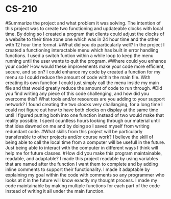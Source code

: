 # CS-210

#Summarize the project and what problem it was solving.
  The intention of this project was to create two functioning and updateable clocks with local time. 
  By doing so I created a program that clients could adjust the clocks of a website to their time zone 
  one which was in 24 hour time and the other with 12 hour time format.
#What did you do particularly well?
  In the project I created a functioning interactable menu which has built in error handling functions.
  I used a switch funtion within a while loop to keep the menu running until the user wants to quit the program.
#Where could you enhance your code? How would these improvements make your code more efficient, secure, and so on?
  I could enhance my code by created a function for my menu so I could reduce the amount of code within the main file.
  With creating its own function I could just simply call the menu inside my main file and that would greatly reduce the amount of code to run through.
#Did you find writing any piece of this code challenging, and how did you overcome this? What tools and/or resources are you adding to your support network?
  I found creating the two clocks very challanging, for a long time I could not figure out how to have
  both clocks on display at the same time until I figured putting both into one function instead of two would make that reality possible.
  I spent countless hours looking through our material until that idea dawned on me and by doing so I 
  saved myself from writing redundant code.
#What skills from this project will be particularly transferable to other projects and/or course work?
  I believe the skill of being able to call the local time from a computer will be usefull in the future.
  Just being able to interact with the computer in different ways I think will help me for future classes.
#How did you make this program maintainable, readable, and adaptable?
  I made this project readable by using variables that are named after the function I want them to complete
  and by adding inline comments to support their functionality.
  I made it adaptable by explaining my goal within the code with comments so any programmer who looks at it in
  the future will know exactly my thought process.
  I made my code maintainable by making multiple functions for each part of the code instead of writing it all under the main function.
